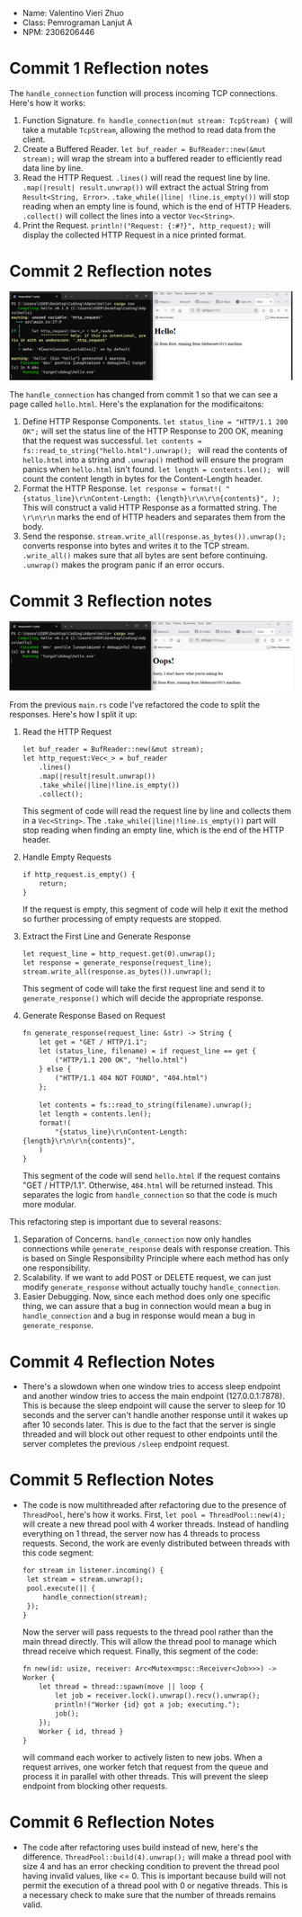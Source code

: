 - Name: Valentino Vieri Zhuo
- Class: Pemrograman Lanjut A
- NPM: 2306206446

# Commit 1 Reflection notes

The `handle_connection` function will process incoming TCP connections. Here's how it works:
1. Function Signature. `fn handle_connection(mut stream: TcpStream) {` will take a mutable `TcpStream`, allowing the method to read data from the client.
2. Create a Buffered Reader. `let buf_reader = BufReader::new(&mut stream);` will wrap the stream into a buffered reader to efficiently read data line by line.
3. Read the HTTP Request. `.lines()` will read the request line by line. `.map(|result| result.unwrap())` will extract the actual String from `Result<String, Error>`. `.take_while(|line| !line.is_empty())` will stop reading when an empty line is found, which is the end of HTTP Headers. `.collect()` will collect the lines into a vector `Vec<String>`.
4. Print the Request. `println!("Request: {:#?}", http_request);` will display the collected HTTP Request in a nice printed format.

# Commit 2 Reflection notes

![](/images/milestone2.png)

The `handle_connection` has changed from commit 1 so that we can see a page called `hello.html`. Here's the explanation for the modificaitons:
1. Define HTTP Response Components. `let status_line = "HTTP/1.1 200 OK";` will set the status line of the HTTP Response to 200 OK, meaning that the request was successful. `let contents = fs::read_to_string("hello.html").unwrap();
` will read the contents of `hello.html` into a string and `.unwrap()` method will ensure the program panics when `hello.html` isn't found. `let length = contents.len();
` will count the content length in bytes for the Content-Length header. 
2. Format the HTTP Response. `let response = format!(
   "{status_line}\r\nContent-Length: {length}\r\n\r\n{contents}",
   );` This will construct a valid HTTP Response as a formatted string. The `\r\n\r\n` marks the end of HTTP headers and separates them from the body. 
3. Send the response. `stream.write_all(response.as_bytes()).unwrap();` converts response into bytes and writes it to the TCP stream. `.write_all()` makes sure that all bytes are sent before continuing.
   `.unwrap()` makes the program panic if an error occurs.

# Commit 3 Reflection notes

![](/images/milestone3.png)

From the previous `main.rs` code I've refactored the code to split the responses. Here's how I split it up:
1. Read the HTTP Request
   ```
   let buf_reader = BufReader::new(&mut stream);
   let http_request:Vec<_> = buf_reader
       .lines()
       .map(|result|result.unwrap())
       .take_while(|line|!line.is_empty())
       .collect();
   ```
   This segment of code will read the request line by line and collects them in a `Vec<String>`. The `.take_while(|line|!line.is_empty())` part will stop reading when finding an empty line, which is the end of the HTTP header.

2. Handle Empty Requests
   ```
   if http_request.is_empty() {
       return;
   }
   ```
   If the request is empty, this segment of code will help it exit the method so further processing of empty requests are stopped.

3. Extract the First Line and Generate Response
   ```
   let request_line = http_request.get(0).unwrap();
   let response = generate_response(request_line);
   stream.write_all(response.as_bytes()).unwrap();
   ```   
   This segment of code will take the first request line and send it to `generate_response()` which will decide the appropriate response.
   
4. Generate Response Based on Request
   ```
   fn generate_response(request_line: &str) -> String {
       let get = "GET / HTTP/1.1";
       let (status_line, filename) = if request_line == get {
           ("HTTP/1.1 200 OK", "hello.html")
       } else {
           ("HTTP/1.1 404 NOT FOUND", "404.html")
       };
   
       let contents = fs::read_to_string(filename).unwrap();
       let length = contents.len();
       format!(
           "{status_line}\r\nContent-Length: {length}\r\n\r\n{contents}",
       )
   }
   ```
   This segment of the code will send `hello.html` if the request contains "GET / HTTP/1.1". Otherwise, `404.html` will be returned instead. This separates the logic from `handle_connection` so that the code is much more modular.

This refactoring step is important due to several reasons:
1. Separation of Concerns. `handle_connection` now only handles connections while `generate_response` deals with response creation. This is based on Single Responsibility Principle where each method has only one responsibility.
2. Scalability. If we want to add POST or DELETE request, we can just modify `generate_response` without actually touchy `handle_connection`.
3. Easier Debugging. Now, since each method does only one specific thing, we can assure that a bug in connection would mean a bug in `handle_connection` and a bug in response would mean a bug in `generate_response`.

# Commit 4 Reflection Notes

- There's a slowdown when one window tries to access sleep endpoint and another window tries to access the main endpoint (127.0.0.1:7878). This is because the sleep endpoint will cause the server to sleep for 10 seconds and the server can't handle another response until it wakes up after 10 seconds later. This is due to the fact that the server is single threaded and will block out other request to other endpoints until the server completes the previous `/sleep` endpoint request.

# Commit 5 Reflection Notes

- The code is now multithreaded after refactoring due to the presence of `ThreadPool`, here's how it works. First, `let pool = ThreadPool::new(4);
` will create a new thread pool with 4 worker threads. Instead of handling everything on 1 thread, the server now has 4 threads to process requests. Second, the work are evenly distributed between threads with this code segment:
   ```
   for stream in listener.incoming() {
    let stream = stream.unwrap();
    pool.execute(|| {
        handle_connection(stream);
    });
   }
   ```
  Now the server will pass requests to the thread pool rather than the main thread directly. This will allow the thread pool to manage which thread receive which request. Finally, this segment of the code:
   ```
   fn new(id: usize, receiver: Arc<Mutex<mpsc::Receiver<Job>>>) -> Worker {
       let thread = thread::spawn(move || loop {
           let job = receiver.lock().unwrap().recv().unwrap();
           println!("Worker {id} got a job; executing.");
           job();
       });
       Worker { id, thread }
   }
   ```
  will command each worker to actively listen to new jobs. When a request arrives, one worker fetch that request from the queue and process it in parallel with other threads. This will prevent the sleep endpoint from blocking other requests.

# Commit 6 Reflection Notes

- The code after refactoring uses build instead of new, here's the difference. `ThreadPool::build(4).unwrap();` will make a thread pool with size 4 and has an error checking condition to prevent the thread pool having invalid values, like <= 0. This is important because build will not permit the execution of a thread pool with 0 or negative threads. This is a necessary check to make sure that the number of threads remains valid.